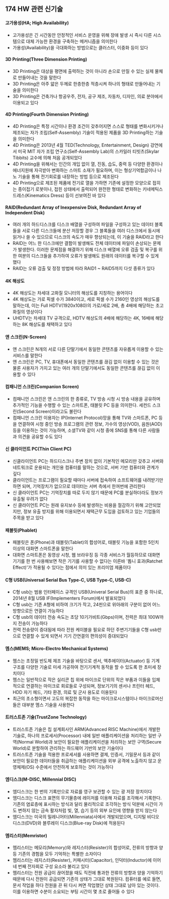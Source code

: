 ## 174 HW 관련 신기술

#### 고가용성(HA; High Availability)

- 고가용성은 긴 시간동안 안정적인 서비스 운영을 위해 장애 발생 시 즉시 다른 시스템으로 대체 가능한 환경을 구축하는 메커니즘을 의미한다
- 가용성(Availability)을 극대화하는 방법으로는 클러스터, 이중화 등이 있다



#### 3D Printing(Three Dimension Printing)

- 3D Printing은 대상을 평면에 출력하는 것이 아니라 손으로 만질 수 있는 실제 물체로 만들어내는 것을 말한다
- 3D Printing은 아주 얇은 두께로 한층한층 적층시켜 하나의 형태로 만들어내는 기술을 의미한다
- 3D Printing은 건축가나 항공우주, 전자, 공구 제조, 자동차, 디자인, 의료 분야에서 이용되고 있다



#### 4D Printing(Fourth Dimension Printing)

- 4D Printing은 특정 시간이나 환경 조건이 갖추어지면 스스로 형태를 변화시키거나 제조되는 자가 조립(Self-Assembly) 기술이 적용된 제품을 3D Printing하는 기술을 의미한다
- 4D Printing은 2013년 4월 TED(Technology, Entertainment, Design) 강연에서 미국 MIT 자가 조립 연구소(Self-Assembly Lab)의 스카일러 티빗츠(Skylar Tibbits) 교수에 의해 처음 공개되었다
- 4D Printing을 위해서는 인간의 개입 없이 열, 진동, 습도, 중력 등 다양한 환경이나 에너지원에 자극받아 변화하는 스마트 소재가 필요하며, 이는 형상기억합금이나 나노 기술을 통해 전기회로를 내장하는 방법 등으로 제조된다
- 4D Printing으로 제조된 제품에 전기로 열을 가하면 기존에 설정한 모양으로 접히는 종이접기 로봇이나, 접힌 상태에서 출력되어 완전한 형태로 변화하는 키네메틱스 드레스(Kinematics Dress) 등이 선보여진 바 있다



#### RAID(Redundant Array of Inexpensive Disk, Redundant Array of Independent Disk)

- 여러 개의 하드디스크를 디스크 배열을 구성하여 파일을 구성하고 있는 데이터 블록들을 서로 다른 디스크들에 분산 저장할 경우 그 블록들을 여러 디스크에서 동시에 읽거나 쓸 수 있으므로 디스크의 속도가 매우 향상되는데, 이 기술을 RAID라고 한다
- RAID는 어느 한 디스크에만 결함이 발생해도 전체 데이터에 파일이 손상되는 문제가 발생한다. 이러한 문제점을 해결하기 위해 디스크 배열에 오류 검출 및 복구를 위한 여분의 디스크들을 추가하여 오류가 발생해도 원래의 데이터를 복구할 수 있게 했다
- RAID는 오류 검출 및 정정 방법에 따라 RAID1 ~ RAID5까지 다섯 종류가 있다



#### 4K 해상도

- 4K 해상도는 차세대 고화질 모니터의 해상도를 지칭하는 용어이다
- 4K 해상도는 가로 픽셀 수가 3840이고, 세로 픽셀 수가 2160인 영상의 해상도를 말하는데, 이는 Full HDTV(1920x1080)의 가로/세로 2배, 총 4배에 해당하는 초고화질의 영상이다
- UHDTV는 차세대 TV 규격으로, HDTV 해상도의 4배에 해당하는 4K, 16배에 해당하는 8K 해상도를 채택하고 있다



#### 앤 스크린(N-Screen)

- 앤 스크린은 N개의 서로 다른 단말기에서 동일한 콘텐츠를 자유롭게 이용할 수 있는 서비스를 말한다
- 앤 스크린은 PC, TV, 휴대폰에서 동일한 콘텐츠를 끊김 없이 이용할 수 있는 것은 물론 사용자가 가지고 있는 여러 개의 단말기에서도 동일한 콘텐츠를 끊김 없이 이용할 수 있다



#### 컴패니언 스크린(Companion Screen)

- 컴패니언 스크린은 앤 스크린의 한 종류로, TV 방송 시청 시 방송 내용을 공유하며 추가적인 기능을 수행할 수 있는 스마트폰, 태블릿 PC 등을 의미한다. 세컨드 스크린(Second Screen)이라고도 불린다
- 컴패니언 스크린 이용자는 IP(Internet Protocol)망을 통해 TV와 스마트폰, PC 등을 연결하여 시청 중인 방송 프로그램의 관련 정보, 가수의 영상(VOD), 음원(AOD) 등을 이용하는 것이 가능하며, 소셜TV와 같이 시청 중에 SNS를 통해 다른 사람들과 의견을 공유할 수도 있다



#### 신 클라이언트 PC(Thin Client PC)

- 신클라이언트 PC는 하드디스크나 주변 장치 없이 기본적인 메모리만 갖추고 서버와 네트워크로 운용되는 개인용 컴퓨터를 말하는 것으로, 서버 기반 컴퓨터와 관계가 깊다
- 클라이언트는 프로그램이 필요할 때마다 서버에 접속하여 소프트웨어를 내려받기만 하면 되며, 기억장치가 없으므로 데이터는 서버 측에서 한꺼번에 관리한다
- 신 클라이언트 PC는 기억장치를 따로 두지 않기 때문에 PC를 분실하더라도 정보가 유출될 우려가 없다
- 신 클라이언트 PC는 원래 유지보수 등에 발생하는 비용을 절감하기 위해 고안되었지만, 정보 유출 방지를 위해 이용되면서 재택근무 도입을 검토하고 있는 기업들의 주목을 받고 있다



#### 패블릿(Phablet)

- 패블릿은 폰(Phone)과 태블릿(Tablet)의 합성어로, 태블릿 기능을 포함한 5인치 이상의 대화면 스마트폰을 말한다
- 대화면 스마트폰은 동영상 시청, 웹 브라우징 등 각종 서비스가 월등하므로 대화면 기기를 한 번 사용해보면 작은 기기를 사용할 수 없다는 이른바 '톱니 효과(Ratchet Effect)'가 적용될 수 있다는 점에서 의미 있는 프리미엄 제품이다



#### C형 USB(Universal Serial Bus Type-C, USB Type-C, USB-C)

- C형 usb는 범용 인터페이스 규격인 USB(Univeral Serial Bus)의 표준 중 하나로, 2014년 8월 USB IF(Implementers Forum)에서 발표되었다
- C형 usb는 기존 A형에 비하여 크기가 작고, 24핀으로 위아래의 구분이 없어 어느 방향으로든 연결이 가능하다
- C형 usb의 데이터 전송 속도는 초당 10기가비트(Gbps)이며, 전력은 최대 100W까지 전송이 가능하다
- 전력 전송량이 증대됨에 따라 전원 케이블을 필요로 하던 주변기기들을 C형 usb만으로 연결할 수 있게 되면서 기기 간연결의 편의성이 증대되었다



#### 멤스(MEMS; Micro-Electro Mechanical Systems)

- 멤스는 초정밀 반도체 제조 기술을 바탕으로 센서, 액추에이터(Actuator) 등 기계 구조를 다양한 기술로 미세 가공하여 전기기계적 동작을 할 수 있도록 한 초미세 장치이다
- 멤스는 일반적으로 작은 실리콘 칩 위에 마이크로 단위의 작은 부품과 이들을 입체적으로 연결하는 마이크로 회로들로 구성되며, 정보기기의 센서나 프린터 헤드, HDD 자기 헤드, 기타 환경, 의료 및 군사 용도로 이용된다
- 최근의 초소형이면서 고도의 복잡한 동작을 하는 마이크로시스템이나 마이크로머신들은 대부분 멤스 기술을 사용한다



#### 트러스트존 기술(TrustZone Technology)

- 트러스트존 기술은 칩 설계회사인 ARM(Advanced RISC Machine)에서 개발한 기술로, 하나의 프로세서(Processor) 내에 일반 애플리케이션을 처리하는 일반 구역(Normal World)과 보안이 필요한 애플리케이션을 처리하는 보안 구역(Secure World)로 분할하여 관리하는 하드웨어 기반의 보안 기술이다
- 트러스트존 기술을 적용한 프로세서를 사용하면 결제, 인증서, 기밀문서 등과 같이 보안이 필요한 데이터들을 취급하는 애플리케이션을 외부 공격에 노출하지 않고 운영체제(OS) 수준에서 안전하게 보호하는 것이 가능하다



#### 엠디스크(M-DISC, Millennial DISC)

- 엠디스크는 한 번의 기록만으로 자료를 영구 보관할 수 있는 광 저장 장치이다
- 엠디스크는 디스크 표면의 무기물층에 레이저를 이용해 자료를 조각해서 기록한다. 기존의 염료층에 표시하는 방식과 달리 물리적으로 조각하는 방식 덕분에 시간이 가도 변하지 않는 금속 활자처럼 빛, 열, 습기 등의 외부 요인에 영향을 받지 않는다
- 엠디스크는 미국의 밀레니어터(Millenniata)사에서 개발되었으며, 디지털 비디오 디스크(DVD)와 블루레이 디스크(Blue-ray Disk)에 적용된다



#### 멤리스터(Memristor)

- 멤리스터는 메모리(Memory)와 레지스터(Resister)의 합성어로, 전류의 방향과 양등 기존의 경험을 모두 기억하는 특별한 소자이다
- 멤리스터는 레지스터(Resister), 커패시터(Capacitor), 인덕터(Inductor)에 이어 네 번째 전자회로 구성 요소라 불리고 있다
- 멤리스터는 전원 공급이 끊어졌을 때도 직전에 통과한 전류의 방향과 양을 기억하기 때문에 다시 전원이 공급되면 기존의 상태가 그대로 복원된다. 컴퓨터를 예로 들면, 문서 작업을 하다 전원을 끈 뒤 다시 켜면 작업했던 상태 그대로 남아 있는 것이다. 이를 이용하면 수분이 소요되는 부팅 시간이 몇 초로 줄어들 수 있다